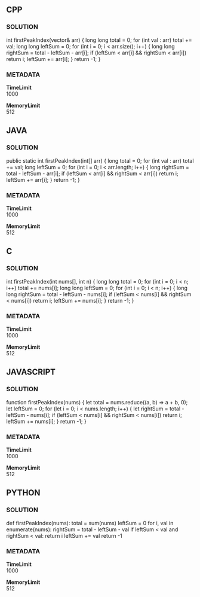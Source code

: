 ## CPP

### SOLUTION

int firstPeakIndex(vector<int>& arr) {
    long long total = 0;
    for (int val : arr) total += val;
    long long leftSum = 0;
    for (int i = 0; i < arr.size(); i++) {
        long long rightSum = total - leftSum - arr[i];
        if (leftSum < arr[i] && rightSum < arr[i]) return i;
        leftSum += arr[i];
    }
    return -1;
}

### METADATA

**TimeLimit**  
1000  

**MemoryLimit**  
512  


## JAVA

### SOLUTION

public static int firstPeakIndex(int[] arr) {
    long total = 0;
    for (int val : arr) total += val;
    long leftSum = 0;
    for (int i = 0; i < arr.length; i++) {
        long rightSum = total - leftSum - arr[i];
        if (leftSum < arr[i] && rightSum < arr[i]) return i;
        leftSum += arr[i];
    }
    return -1;
}

### METADATA

**TimeLimit**  
1000  

**MemoryLimit**  
512  


## C

### SOLUTION

int firstPeakIndex(int nums[], int n) {
    long long total = 0;
    for (int i = 0; i < n; i++) total += nums[i];
    long long leftSum = 0;
    for (int i = 0; i < n; i++) {
        long long rightSum = total - leftSum - nums[i];
        if (leftSum < nums[i] && rightSum < nums[i]) return i;
        leftSum += nums[i];
    }
    return -1;
}

### METADATA

**TimeLimit**  
1000  

**MemoryLimit**  
512  


## JAVASCRIPT

### SOLUTION

function firstPeakIndex(nums) {
    let total = nums.reduce((a, b) => a + b, 0);
    let leftSum = 0;
    for (let i = 0; i < nums.length; i++) {
        let rightSum = total - leftSum - nums[i];
        if (leftSum < nums[i] && rightSum < nums[i]) return i;
        leftSum += nums[i];
    }
    return -1;
}

### METADATA

**TimeLimit**  
1000  

**MemoryLimit**  
512  


## PYTHON

### SOLUTION

def firstPeakIndex(nums):
    total = sum(nums)
    leftSum = 0
    for i, val in enumerate(nums):
        rightSum = total - leftSum - val
        if leftSum < val and rightSum < val:
            return i
        leftSum += val
    return -1

### METADATA

**TimeLimit**  
1000  

**MemoryLimit**  
512
